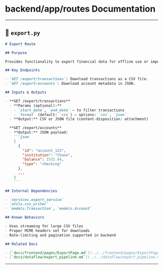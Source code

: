 # backend/app/routes Documentation

---

## 📘 `export.py`

````markdown
# Export Route

## Purpose

Provides functionality to export financial data for offline use or import into third-party tools. Formats include CSV and JSON. This route supports exporting transactions, accounts, and budget summaries.

## Key Endpoints

- `GET /export/transactions`: Download transactions as a CSV file.
- `GET /export/accounts`: Download account metadata in JSON.

## Inputs & Outputs

- **GET /export/transactions**
  - **Params (optional):**
    - `start_date`, `end_date` — to filter transactions
    - `format` (default: `csv`) — options: `csv`, `json`
  - **Output:** CSV or JSON file (content-disposition: attachment)

- **GET /export/accounts**
  - **Output:** JSON payload:
    ```json
    [
      {
        "id": "account_123",
        "institution": "Chase",
        "balance": 1532.44,
        "type": "checking"
      },
      ...
    ]
    ```

## Internal Dependencies

- `services.export_service`
- `utils.csv_writer`
- `models.Transaction`, `models.Account`

## Known Behaviors

- Uses streaming for large CSV files
- Proper MIME headers set for downloads
- Rate-limiting and pagination supported in backend

## Related Docs

- [`docs/frontend/pages/ExportPage.md`](../../frontend/pages/ExportPage.md)
- [`docs/dataflow/export_pipeline.md`](../../dataflow/export_pipeline.md)
````

---
